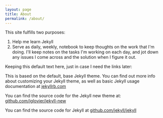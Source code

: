 ```yaml
---
layout: page
title: About
permalink: /about/
---
```


This site fulfills two purposes:

1. Help me learn Jekyll
2. Serve as daily, weekly, notebook to keep thoughts on the work that I'm doing. I'll keep notes on the tasks I'm working on each day, and jot down any issues I come across and the solution when I figure it out.


Keeping this default text here, just in case I need the links later:

This is based on the default, base Jekyll theme. You can find out more info about customizing your Jekyll theme, as well as basic Jekyll usage documentation at [jekyllrb.com](http://jekyllrb.com/)

You can find the source code for the Jekyll new theme at: [github.com/jglovier/jekyll-new](https://github.com/jglovier/jekyll-new)

You can find the source code for Jekyll at [github.com/jekyll/jekyll](https://github.com/jekyll/jekyll)
